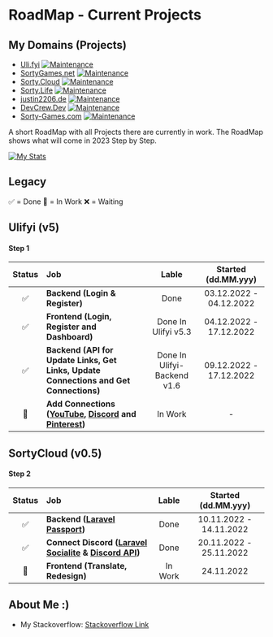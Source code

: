 # RoadMap - Current Projects

## My Domains (Projects)
- [Uli.fyi](https://uli.fyi/) [![Maintenance](https://img.shields.io/badge/Maintained%3F-yes-green.svg)](https://uli.fyi/)
- [SortyGames.net](https://sortygames.net/) [![Maintenance](https://img.shields.io/badge/Maintained%3F-yes-green.svg)](https://sortygames.net)
- [Sorty.Cloud](https://sorty.cloud/) [![Maintenance](https://img.shields.io/badge/Maintained%3F-yes-green.svg)](https://sorty.cloud)
- [Sorty.Life](https://sorty.life/) [![Maintenance](https://img.shields.io/badge/Maintained%3F-yes-green.svg)](https://sorty.life)
- [justin2206.de](https://justin2206.de/) [![Maintenance](https://img.shields.io/badge/Maintained%3F-yes-green.svg)](https://justin2206.de)
- [DevCrew.Dev](https://devcrew.dev/) [![Maintenance](https://img.shields.io/badge/Maintained%3F-no-red.svg)](https://sorty.life)
- [Sorty-Games.com](https://sorty-games.com/) [![Maintenance](https://img.shields.io/badge/Maintained%3F-no-red.svg)](https://sorty.life)

A short RoadMap with all Projects there are currently in work. The RoadMap shows what will come in 2023 Step by Step.

[![My Stats](https://github-readme-stats.vercel.app/api?username=justinrossack&show_icons=true&theme=dark#gh-dark-mode-only)](https://github.com/justinrossack)

## Legacy

✅ = Done
🚀 = In Work
❌ = Waiting

## Ulifyi (v5)

#### Step 1

| Status | Job | Lable | Started (dd.MM.yyy) |
| :---: | :--- | :---: | :---: |
| ✅ | **Backend (Login & Register)** | Done | 03.12.2022 - 04.12.2022 |
| ✅ | **Frontend (Login, Register and Dashboard)** | Done In Ulifyi v5.3 | 04.12.2022 - 17.12.2022 |
| ✅ | **Backend (API for Update Links, Get Links, Update Connections and Get Connections)** | Done In Ulifyi-Backend v1.6 | 09.12.2022 - 17.12.2022 |
| 🚀 | **Add Connections ([YouTube](https://developers.google.com/youtube/v3/guides/authentication), [Discord](https://discord.com/developers/docs/topics/oauth2) and [Pinterest](https://developers.pinterest.com/docs/api/v5/))** | In Work | - |

## SortyCloud (v0.5)

#### Step 2

| Status | Job | Lable | Started (dd.MM.yyy) |
| :---: | :--- | :---: | :---: |
| ✅ | **Backend ([Laravel Passport](https://laravel.com/docs/9.x/passport))** | Done | 10.11.2022 - 14.11.2022 |
| ✅ | **Connect Discord ([Laravel Socialite](https://packagist.org/packages/socialiteproviders/discord) & [Discord API](https://discord.com/developers/docs/topics/oauth2))** | Done | 20.11.2022 - 25.11.2022 |
| 🚀 | **Frontend (Translate, Redesign)** | In Work | 24.11.2022 |

## About Me :)
- My Stackoverflow: [Stackoverflow Link](https://stackoverflow.com/users/19505552/justin-rossack)

